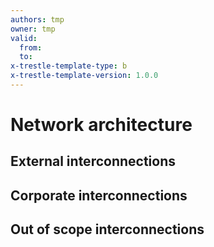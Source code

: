 ```yaml
---
authors: tmp
owner: tmp
valid:
  from:
  to:
x-trestle-template-type: b
x-trestle-template-version: 1.0.0
---
```


# Network architecture

## External interconnections

## Corporate interconnections

## Out of scope interconnections
